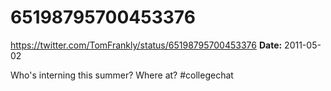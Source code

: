 # 65198795700453376
https://twitter.com/TomFrankly/status/65198795700453376
**Date:** 2011-05-02

Who's interning this summer? Where at? #collegechat

